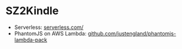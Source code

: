 # SZ2Kindle
* Serverless: <a href="https://serverless.com/">serverless.com/</a>
* PhantomJS on AWS Lambda: <a href="https://github.com/justengland/phantomjs-lambda-pack">github.com/justengland/phantomjs-lambda-pack</a>
